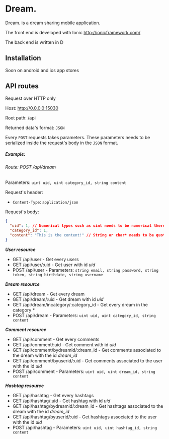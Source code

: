 Dream.
=========

Dream. is a dream sharing mobile application.

The front end is developed with Ionic http://ionicframework.com/

The back end is written in D

Installation
--------------

Soon on android and ios app stores

API routes
--------------

Request over HTTP only


Host: http://0.0.0.0:15030

Root path: /api

Returned data's format: `JSON`

Every `POST` requests takes parameters.
These parameters needs to be serialized inside the request's body
in the `JSON` format.

##### Example:
###### Route: POST /api/dream
Parameters: `uint uid, uint category_id, string content`

Request's header:
* `Content-Type`: `application/json`

Request's body:
```json
{
  "uid": 1, // Numerical types such as uint needs to be numerical there too
  "category_id": 1,
  "content": "This is the content!" // String or char* needs to be quoted
}
```

***User resource***
* GET /api/user - Get every users
* GET /api/user/:uid - Get user with id *uid*
* POST /api/user - Parameters: `string email, string password, string token, string birthdate, string username`

***Dream resource***
* GET /api/dream - Get every dream
* GET /api/dream/:uid - Get dream with id *uid*
* GET /api/dream/incategory/:category_id - Get every dream in the category *
* POST /api/dream - Parameters: `uint uid, uint category_id, string content`

***Comment resource***
* GET /api/comment - Get every comments
* GET /api/comment/:uid - Get comment with id *uid*
* GET /api/comment/bydreamid/:dream_id - Get comments associated to the dream with the id *dream_id*
* GET /api/comment/byuserid/:uid - Get comments associated to the user with the id *uid*
* POST /api/comment - Parameters: `uint uid, uint dream_id, string content`


***Hashtag resource***
* GET /api/hashtag - Get every hashtags
* GET /api/hashtag/:uid - Get hashtag with id *uid*
* GET /api/hashtag/bydreamid/:dream_id - Get hashtags associated to the dream with the id *dream_id*
* GET /api/hashtag/byuserid/:uid - Get hashtags associated to the user with the id *uid*
* POST /api/hashtag - Parameters: `uint uid, uint hashtag_id, string content`
